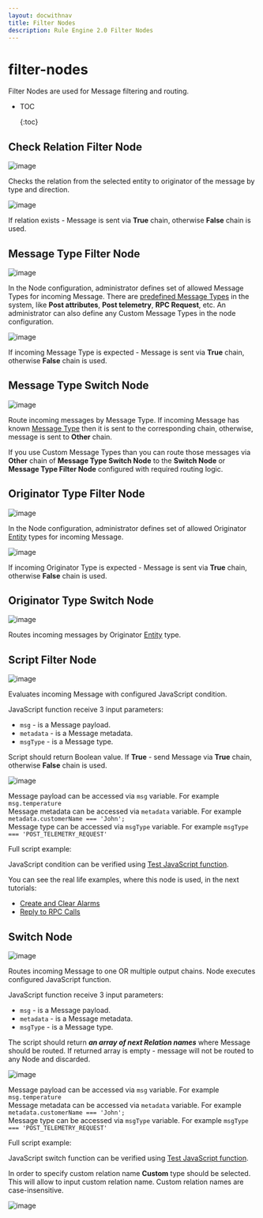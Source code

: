 ```yaml
---
layout: docwithnav
title: Filter Nodes
description: Rule Engine 2.0 Filter Nodes
---
```


# filter-nodes

Filter Nodes are used for Message filtering and routing.

* TOC

  {:toc}

## Check Relation Filter Node

![image](../../../.gitbook/assets/filter-check-relation.png)

Checks the relation from the selected entity to originator of the message by type and direction.

![image](../../../.gitbook/assets/filter-check-relation-config.png)

If relation exists - Message is sent via **True** chain, otherwise **False** chain is used.

## Message Type Filter Node

![image](../../../.gitbook/assets/filter-message-type.png)

In the Node configuration, administrator defines set of allowed Message Types for incoming Message. There are [predefined Message Types](https://github.com/caoyingde/thingsboard.github.io/tree/9437083b88083a9b2563248432cbbe460867fbaf/docs/user-guide/rule-engine-2-0/overview/README.md#predefined-message-types) in the system, like **Post attributes**, **Post telemetry**, **RPC Request**, etc. An administrator can also define any Custom Message Types in the node configuration.

![image](../../../.gitbook/assets/filter-message-type-config.png)

If incoming Message Type is expected - Message is sent via **True** chain, otherwise **False** chain is used.

## Message Type Switch Node

![image](../../../.gitbook/assets/filter-message-type-switch.png)

Route incoming messages by Message Type. If incoming Message has known [Message Type](https://github.com/caoyingde/thingsboard.github.io/tree/9437083b88083a9b2563248432cbbe460867fbaf/docs/user-guide/rule-engine-2-0/overview/README.md#predefined-message-types) then it is sent to the corresponding chain, otherwise, message is sent to **Other** chain.

If you use Custom Message Types than you can route those messages via **Other** chain of **Message Type Switch Node** to the **Switch Node** or **Message Type Filter Node** configured with required routing logic.

## Originator Type Filter Node

![image](../../../.gitbook/assets/filter-originator-type.png)

In the Node configuration, administrator defines set of allowed Originator [Entity](https://github.com/caoyingde/thingsboard.github.io/tree/9437083b88083a9b2563248432cbbe460867fbaf/docs/user-guide/entities-and-relations/README.md) types for incoming Message.

![image](../../../.gitbook/assets/filter-originator-type-config.png)

If incoming Originator Type is expected - Message is sent via **True** chain, otherwise **False** chain is used.

## Originator Type Switch Node

![image](../../../.gitbook/assets/filter-originator-type-switch.png)

Routes incoming messages by Originator [Entity](https://github.com/caoyingde/thingsboard.github.io/tree/9437083b88083a9b2563248432cbbe460867fbaf/docs/user-guide/entities-and-relations/README.md) type.

## Script Filter Node

![image](../../../.gitbook/assets/filter-script.png)

Evaluates incoming Message with configured JavaScript condition.

JavaScript function receive 3 input parameters:

* `msg` - is a Message payload.
* `metadata` - is a Message metadata.
* `msgType` - is a Message type.

Script should return Boolean value. If **True** - send Message via **True** chain, otherwise **False** chain is used.

![image](../../../.gitbook/assets/filter-script-config.png)

Message payload can be accessed via `msg` variable. For example `msg.temperature`  
 Message metadata can be accessed via `metadata` variable. For example `metadata.customerName === 'John';`  
 Message type can be accessed via `msgType` variable. For example `msgType === 'POST_TELEMETRY_REQUEST'`  


Full script example:

JavaScript condition can be verified using [Test JavaScript function](https://github.com/caoyingde/thingsboard.github.io/tree/9437083b88083a9b2563248432cbbe460867fbaf/docs/user-guide/rule-engine-2-0/overview/README.md#test-javascript-functions).

You can see the real life examples, where this node is used, in the next tutorials:

* [Create and Clear Alarms](https://github.com/caoyingde/thingsboard.github.io/tree/9437083b88083a9b2563248432cbbe460867fbaf/docs/user-guide/rule-engine-2-0/tutorials/create-clear-alarms/README.md)
* [Reply to RPC Calls](https://github.com/caoyingde/thingsboard.github.io/tree/9437083b88083a9b2563248432cbbe460867fbaf/docs/user-guide/rule-engine-2-0/tutorials/rpc-reply-tutorial/README.md#add-filter-script-node)

## Switch Node

![image](../../../.gitbook/assets/filter-switch.png)

Routes incoming Message to one OR multiple output chains. Node executes configured JavaScript function.

JavaScript function receive 3 input parameters:

* `msg` - is a Message payload.
* `metadata` - is a Message metadata.
* `msgType` - is a Message type.

The script should return _**an array of next Relation names**_ where Message should be routed. If returned array is empty - message will not be routed to any Node and discarded.

![image](../../../.gitbook/assets/filter-switch-config.png)

Message payload can be accessed via `msg` variable. For example `msg.temperature`  
 Message metadata can be accessed via `metadata` variable. For example `metadata.customerName === 'John';`  
 Message type can be accessed via `msgType` variable. For example `msgType === 'POST_TELEMETRY_REQUEST'`  


Full script example:

JavaScript switch function can be verified using [Test JavaScript function](https://github.com/caoyingde/thingsboard.github.io/tree/9437083b88083a9b2563248432cbbe460867fbaf/docs/user-guide/rule-engine-2-0/overview/README.md#test-javascript-functions).

In order to specify custom relation name **Custom** type should be selected. This will allow to input custom relation name. Custom relation names are case-insensitive.

![image](../../../.gitbook/assets/filter-switch-custom-relation.png)

